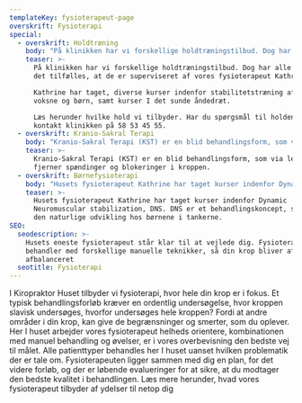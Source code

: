 ```yaml
---
templateKey: fysioterapeut-page
overskrift: Fysioterapi
special:
  - overskrift: Holdtræning
    body: "På klinikken har vi forskellige holdtræningstilbud. Dog har alle holdene det tilfælles, at de er superviseret af vores fysioterapeut Kathrine. \r\n\nKathrine har taget, diverse kurser indenfor stabilitetstræning af både voksne og børn, samt kurser I det sunde åndedræt. \r\n\nLæs herunder hvilke hold vi tilbyder. Har du spørgsmål til holdene så kontakt klinikken på 58 53 45 55. \r\n\n\r\n\n## Core-Fys 1 og 2: \r\n\nHoldet hvor der primært fokuseres  på maven og ryggen. Her trænes de stabiliserende muskler omkring vores rygsøjle. Der er to niveauer level 1 og 2. Core-Fys 1 starter med at bygge det gode fundament op, og derefter bliver kroppen gradvist stærkere og mere stabil til de mere avancerede øvelser. Core-Fys 2 er, for dem som træner i forvejen, men har brug for instruktion til at mærke, hvad den korrekte opspænding er, eller for dem som er gået videre fra hold 1. \r\n\nBegge hold forløber over 8 uger og koster 800 kr. i alt. Der ydes tilskud fra Danmark. Begge hold kræver at man selv, kan komme op og ned fra gulv. Ellers tages der hensyn til den enkelte deltager. \r\n\n\r\n\n## Hopla-Fys 1 og 2: \r\n\nBørneholdet, hvor den motoriske træning er i fokus. \r\n\nTræningen er med forskellige elementer, som styrker barnets naturlige udvikling. Der er derfor øje på, hvor det enkelte barn er henne motorisk, og hvordan vi naturligt får bygget dette videre.  Der vil være masser af sjov og leg, men også ro og bevægelser, hvor kroppen mærkes og sanses. \r\n\nHopla-Fys 1 henvender sig til børn i alderen 3 mdr-1 år. Hopla-Fys 2 henvender sig til børn i alderen 1-3 år.\r\n\nForældrene/bedsteforældrene er med på holdet, da det giver den bedste tryghed og støtte, at have sine nærmeste med. \r\n\nHoldet forløber over 6 gange á 60 min og koster 600 kr. Der ydes tilskud fra Danmark, hvis barnet er medlem."
    teaser: >-
      På klinikken har vi forskellige holdtræningstilbud. Dog har alle holdene
      det tilfælles, at de er superviseret af vores fysioterapeut Kathrine. 

      Kathrine har taget, diverse kurser indenfor stabilitetstræning af både
      voksne og børn, samt kurser I det sunde åndedræt. 

      Læs herunder hvilke hold vi tilbyder. Har du spørgsmål til holdene så
      kontakt klinikken på 58 53 45 55. 
  - overskrift: Kranio-Sakral Terapi
    body: "Kranio-Sakral Terapi (KST) er en blid behandlingsform, som via lette tryk  fjerner spændinger og blokeringer i kroppen. \r\n\nDet kranio-sakrale system består af:\r\n\n* Knoglerne i kraniet, rygsøjlen og korsbenet (sacrum).\r\n* Membranerne, der holder hjernen på plads i forhold til kraniets knogler.\r\n* Hjernevæsken (cerebrospinalvæsken), som cirkulerer omkring hjernen, og ned langs rygsøjlen. \r\n\nIndenfor KST arbejdes der med den kranio-sakrale rytme, som er en slags puls, som føres rundt i kroppen. Men der kan komme ubalancer i denne puls. Årsagerne kan være stress, piskesmæld, slag eller stød, influenza eller chok. De typiske patientgrupper der kommer på klinikken til KST behandling er piskesmæld, migræne, hovedpine, kæbesmerter, børn og rygproblemer.  \r\n\nDer søges, for at finde området der skal afspændes. Derved kan den kranio-sakrale rytme bevæge sig frit og ubesværet. \r\n\nKST arbejder især med kroppens nervesystem. Et anspændt nervesystem kan give spændinger i resten af kroppen, og blokere for vigtige funktioner fx fordøjelsen. Derfor er KST også rigtig godt til børn og spædbørn. Både fordi det er blidt og nænsomt, men også fordi mange små børn har problemer med mave/tarm funktionen.\r\n\nKST er også med til at nedsætte stressen I kroppen. Dette er både en hjælp til voksne, men også børn som udsættes for en stress under fødslen. Børn født ved kejsersnit, mangler de tryk og rotationer på kraniet, som børn født naturligt får. Derfor kan børn født ved kejsersnit mangle nogle grænser, og den kranio-sakrale rytme kan være nedsat. Dette igangsætter ikke kroppens systemer optimalt. Derfor vil kejsersnitsbørn have godt af KST, så rytmen kan starte. \r\n\nKST arbejder også med bindevævet, meridianbanerne og akupukturpunkter. Meridianbanerne er nogle energibaner i vores krop, som er koblet til organerne, derved kan man via KST også behandle de indre organer."
    teaser: >-
      Kranio-Sakral Terapi (KST) er en blid behandlingsform, som via lette tryk 
      fjerner spændinger og blokeringer i kroppen. 
  - overskrift: Børnefysioterapi
    body: "Husets fysioterapeut Kathrine har taget kurser indenfor Dynamic Neuromuscular stabilization, DNS. DNS er et behandlingskoncept, som har den naturlige udvikling hos børnene i tankerne. \r\n\nVia forskellige test og undersøgelsesredskaber, findes frem til barnets evt. udfordring. Dette kunne være barnet ikke vil ligge på maven. Dette kan skyldes: \r\n\n* Nedsat styrke i ryggen. \r\n* Manglende evne til at stabilisere rygsøjlen. \r\n* Bækkenet ligger ikke neutralt og mange andre årsager. \r\n\nDet enkelte barn vurderes, og der lægges i samråd med forældrene en plan for øvelser og træning. Selv små justeringer i barnets bevægemønster kan give store positive udslag. Forældrene har en stor rolle i den videre træning, da de er sammen med børnene indtil næste behandling. \r\n\nBørns hjerner er endnu ikke fuldtudviklet, og derfor er det nemmere at ændre uhensigtmæssige bevægemønstre. Børns centralnervesystem er stadig umodent, og ved øvelser som stimulerer, kan centralnervesystemet omprogrammeres. \r\n\nBehandling gør ikke ondt på barnet, men barnet kan selvfølgelig godt reagere, når man begynder at arbejde med øvelser som er mere krævende. Barnet undersøges grundigt, og hvis det kræver manuel behandling før at øvelserne kan igangsættes, så gøres dette. Vævet kan være forkortet, spændt og ufleksibelt, og der skal skabes frit bevægeligt væv. \r\n\nØnsker du en screening af dit barn? Eller oplever du afvigelser fra normalen? Så er børnefysioterapi en af vejene til målet. Kontakt klinikken for at booke en tid eller gør det online her på siden."
    teaser: >-
      Husets fysioterapeut Kathrine har taget kurser indenfor Dynamic
      Neuromuscular stabilization, DNS. DNS er et behandlingskoncept, som har
      den naturlige udvikling hos børnene i tankerne. 
SEO:
  seodescription: >-
    Husets eneste fysioterapeut står klar til at vejlede dig. Fysioterapeuten
    behandler med forskellige manuelle teknikker, så din krop bliver afspændt og
    afbalanceret
  seotitle: Fysioterapi
---
```

I Kiropraktor Huset tilbyder vi fysioterapi, hvor hele din krop er i fokus. Et typisk behandlingsforløb kræver en ordentlig undersøgelse, hvor kroppen slavisk undersøges, hvorfor undersøges hele kroppen? Fordi at andre områder i din krop, kan give de begrænsninger og smerter, som du oplever. Her I huset arbejder vores fysioterapeut helheds orientere, kombinationen med manuel behandling og øvelser, er i vores overbevisning den bedste vej til målet. Alle patienttyper behandles her I huset uanset hvilken problematik der er tale om. Fysioterapeuten ligger sammen med dig en plan, for det videre forløb, og der er løbende evalueringer for at sikre, at du modtager den bedste kvalitet i behandlingen.  Læs mere herunder, hvad vores fysioterapeut tilbyder af ydelser til netop dig
